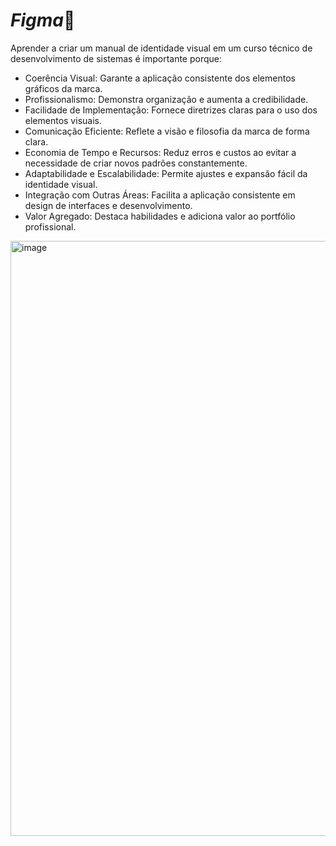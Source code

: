 # *Figma*🍑

Aprender a criar um manual de identidade visual em um curso técnico de desenvolvimento de sistemas é importante porque:

- Coerência Visual: Garante a aplicação consistente dos elementos gráficos da marca.
- Profissionalismo: Demonstra organização e aumenta a credibilidade.
- Facilidade de Implementação: Fornece diretrizes claras para o uso dos elementos visuais.
- Comunicação Eficiente: Reflete a visão e filosofia da marca de forma clara.
- Economia de Tempo e Recursos: Reduz erros e custos ao evitar a necessidade de criar novos padrões constantemente.
- Adaptabilidade e Escalabilidade: Permite ajustes e expansão fácil da identidade visual.
- Integração com Outras Áreas: Facilita a aplicação consistente em design de interfaces e desenvolvimento.
- Valor Agregado: Destaca habilidades e adiciona valor ao portfólio profissional.

<img width="952" alt="image" src="https://github.com/user-attachments/assets/92a0912a-4a7b-4900-ba2f-805c6833eca8">
